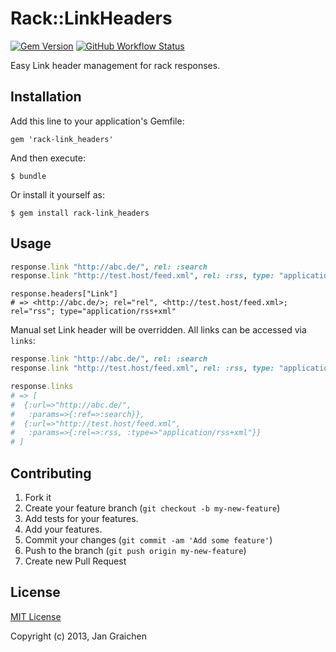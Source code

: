 # Rack::LinkHeaders

[![Gem Version](https://img.shields.io/gem/v/rack-link_headers?logo=ruby)](https://rubygems.org/gems/rack-link_headers)
[![GitHub Workflow Status](https://img.shields.io/github/actions/workflow/status/jgraichen/rack-link_headers/test.yml?logo=github)](https://github.com/jgraichen/rack-link_headers/actions/workflows/test.yml)

Easy Link header management for rack responses.

## Installation

Add this line to your application's Gemfile:

    gem 'rack-link_headers'

And then execute:

    $ bundle

Or install it yourself as:

    $ gem install rack-link_headers

## Usage

```ruby
response.link "http://abc.de/", rel: :search
response.link "http://test.host/feed.xml", rel: :rss, type: "application/rss+xml"
```
```
response.headers["Link"]
# => <http://abc.de/>; rel="rel", <http://test.host/feed.xml>; rel="rss"; type="application/rss+xml"
```

Manual set Link header will be overridden. All links can be
accessed via `links`:

```ruby
response.link "http://abc.de/", rel: :search
response.link "http://test.host/feed.xml", rel: :rss, type: "application/rss+xml"

response.links
# => [
#  {:url=>"http://abc.de/",
#   :params=>{:ref=>:search}},
#  {:url=>"http://test.host/feed.xml",
#   :params=>{:rel=>:rss, :type=>"application/rss+xml"}}
# ]
```

## Contributing

1. Fork it
2. Create your feature branch (`git checkout -b my-new-feature`)
3. Add tests for your features.
4. Add your features.
5. Commit your changes (`git commit -am 'Add some feature'`)
6. Push to the branch (`git push origin my-new-feature`)
7. Create new Pull Request

## License

[MIT License](http://www.opensource.org/licenses/mit-license.php)

Copyright (c) 2013, Jan Graichen

